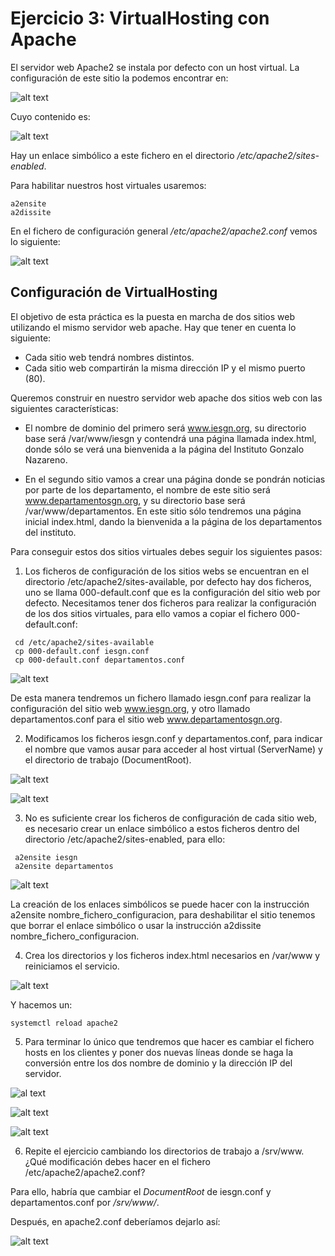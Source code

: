 # Ejercicio 3: VirtualHosting con Apache

El servidor web Apache2 se instala por defecto con un host virtual. 
La configuración de este sitio la podemos encontrar en:

![alt text](../Imágenes/confdefaultap.png)

Cuyo contenido es:

![alt text](../Imágenes/contconfdefault.png)

Hay un enlace simbólico a este fichero en el directorio _/etc/apache2/sites-enabled_.

Para habilitar nuestros host virtuales usaremos:

```
a2ensite
a2dissite
```

En el fichero de configuración general _/etc/apache2/apache2.conf_ vemos lo
siguiente:

![alt text](../Imágenes/apache2conf1.png)

## Configuración de VirtualHosting

El objetivo de esta práctica es la puesta en marcha de dos sitios web 
utilizando el mismo servidor web apache. Hay que tener en cuenta lo siguiente:

* Cada sitio web tendrá nombres distintos.
* Cada sitio web compartirán la misma dirección IP y el mismo puerto (80).

Queremos construir en nuestro servidor web apache dos sitios web con las 
siguientes características:

* El nombre de dominio del primero será www.iesgn.org, su directorio base será 
/var/www/iesgn y contendrá una página llamada index.html, donde sólo se verá 
una bienvenida a la página del Instituto Gonzalo Nazareno.
    
* En el segundo sitio vamos a crear una página donde se pondrán noticias por 
parte de los departamento, el nombre de este sitio será 
www.departamentosgn.org, y su directorio base será /var/www/departamentos. 
En este sitio sólo tendremos una página inicial index.html, dando la 
bienvenida a la página de los departamentos del instituto.

Para conseguir estos dos sitios virtuales debes seguir los siguientes pasos:

1. Los ficheros de configuración de los sitios webs se encuentran en el 
directorio /etc/apache2/sites-available, por defecto hay dos ficheros, 
uno se llama 000-default.conf que es la configuración del sitio web por 
defecto. Necesitamos tener dos ficheros para realizar la configuración de los 
dos sitios virtuales, para ello vamos a copiar el fichero 000-default.conf:

```
 cd /etc/apache2/sites-available
 cp 000-default.conf iesgn.conf
 cp 000-default.conf departamentos.conf
```

![alt text](../Imágenes/apachepart1.png)

De esta manera tendremos un fichero llamado iesgn.conf para realizar la 
configuración del sitio web www.iesgn.org, y otro llamado departamentos.conf 
para el sitio web www.departamentosgn.org.

2. Modificamos los ficheros iesgn.conf y departamentos.conf, para indicar el 
nombre que vamos ausar para acceder al host virtual (ServerName) y el 
directorio de trabajo (DocumentRoot).

![alt text](../Imágenes/iesgnconf.png)

![alt text](../Imágenes/departamentosconf.png)

3. No es suficiente crear los ficheros de configuración de cada sitio web, 
es necesario crear un enlace simbólico a estos ficheros dentro del directorio 
/etc/apache2/sites-enabled, para ello:

```
 a2ensite iesgn
 a2ensite departamentos
```

![alt text](../Imágenes/a2ensitepags.png)

La creación de los enlaces simbólicos se puede hacer con la instrucción 
a2ensite nombre_fichero_configuracion, para deshabilitar el sitio tenemos que 
borrar el enlace simbólico o usar la instrucción a2dissite 
nombre_fichero_configuracion.

4. Crea los directorios y los ficheros index.html necesarios en /var/www y 
reiniciamos el servicio.

![alt text](../Imágenes/direcfich.png)

Y hacemos un:

```systemctl reload apache2```

5. Para terminar lo único que tendremos que hacer es cambiar el fichero hosts 
en los clientes y poner dos nuevas líneas donde se haga la conversión entre 
los dos nombre de dominio y la dirección IP del servidor.

![al text](../Imágenes/etchost2.png)

![alt text](../Imágenes/comprobacionapache1.png)

![alt text](../Imágenes/comprobacionapache2.png)

6. Repite el ejercicio cambiando los directorios de trabajo a /srv/www. 
¿Qué modificación debes hacer en el fichero /etc/apache2/apache2.conf?

Para ello, habría que cambiar el _DocumentRoot_ de iesgn.conf y 
departamentos.conf por _/srv/www/_.

Después, en apache2.conf deberíamos dejarlo así:

![alt text](../Imágenes/srvconf.png) 

